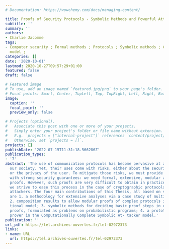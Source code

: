 ```yaml
---
# Documentation: https://wowchemy.com/docs/managing-content/

title: Proofs of Security Protocols - Symbolic Methods and Powerful Attackers
subtitle: ''
summary: ''
authors:
- Charlie Jacomme
tags:
- Computer security ; Formal methods ; Protocols ; Symbolic methods ; Computational
  model ;
categories: []
date: '2020-10-01'
lastmod: 2020-10-27T09:57:29+01:00
featured: false
draft: false

# Featured image
# To use, add an image named `featured.jpg/png` to your page's folder.
# Focal points: Smart, Center, TopLeft, Top, TopRight, Left, Right, BottomLeft, Bottom, BottomRight.
image:
  caption: ''
  focal_point: ''
  preview_only: false

# Projects (optional).
#   Associate this post with one or more of your projects.
#   Simply enter your project's folder or file name without extension.
#   E.g. `projects = ["internal-project"]` references `content/project/deep-learning/index.md`.
#   Otherwise, set `projects = []`.
projects: []
publishDate: '2022-07-15T11:31:18.566286Z'
publication_types:
- '7'
abstract: 'The use of communication protocols has become pervasive at all levels of
  our society. Yet, their uses come with risks, either about the security of the system
  or the privacy of the user. To mitigate those risks, we must provide the protocols
  with strong security guarantees: we need formal, extensive, modular and machine-checked
  proofs. However, such proofs are very difficult to obtain in practice. In this Thesis,
  we strive to ease this process in the case of cryptographic protocols and powerful
  attackers. The four main contributions of this Thesis, all based on symbolic methods,
  are 1. a methodology for extensive analyses via a case study of multi-factor authentication;
  2. composition results to allow modular proofs of complex protocols in the computa-
  tional model; 3. symbolic methods for deciding basic proof steps in computational
  proofs, formulated as problems on probabilistic programs; 4. a prototype of a mechanized
  prover in the Computationally Complete Symbolic At- tacker model.'
publication: ''
url_pdf: https://tel.archives-ouvertes.fr/tel-02972373
links:
- name: URL
  url: https://tel.archives-ouvertes.fr/tel-02972373
---
```

